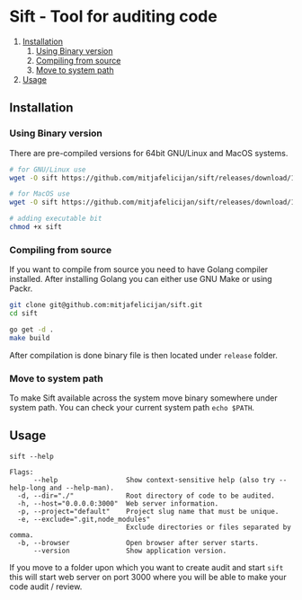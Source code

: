 # Sift - Tool for auditing code

1. [Installation](#Installation)
   1. [Using Binary version](#Using-Binary-version)
   2. [Compiling from source](#Compiling-from-source)
   3. [Move to system path](#Move-to-system-path)
2. [Usage](#Usage)

## Installation

### Using Binary version

There are pre-compiled versions for 64bit GNU/Linux and MacOS systems.

```bash
# for GNU/Linux use
wget -O sift https://github.com/mitjafelicijan/sift/releases/download/1.0/sift-linux-amd64

# for MacOS use
wget -O sift https://github.com/mitjafelicijan/sift/releases/download/1.0/sift-darwin-amd64

# adding executable bit
chmod +x sift
```

### Compiling from source

If you want to compile from source you need to have Golang compiler installed. After installing Golang you can either use GNU Make or using Packr.

```bash
git clone git@github.com:mitjafelicijan/sift.git
cd sift

go get -d .
make build
```

After compilation is done binary file is then located under `release` folder.

### Move to system path

To make Sift available across the system move binary somewhere under system path. You can check your current system path `echo $PATH`.

## Usage

```
sift --help

Flags:
      --help                 Show context-sensitive help (also try --help-long and --help-man).
  -d, --dir="./"             Root directory of code to be audited.
  -h, --host="0.0.0.0:3000"  Web server information.
  -p, --project="default"    Project slug name that must be unique.
  -e, --exclude=".git,node_modules"  
                             Exclude directories or files separated by comma.
  -b, --browser              Open browser after server starts.
      --version              Show application version.
```

If you move to a folder upon which you want to create audit and start `sift` this will start web server on port 3000 where you will be able to make your code audit / review.
